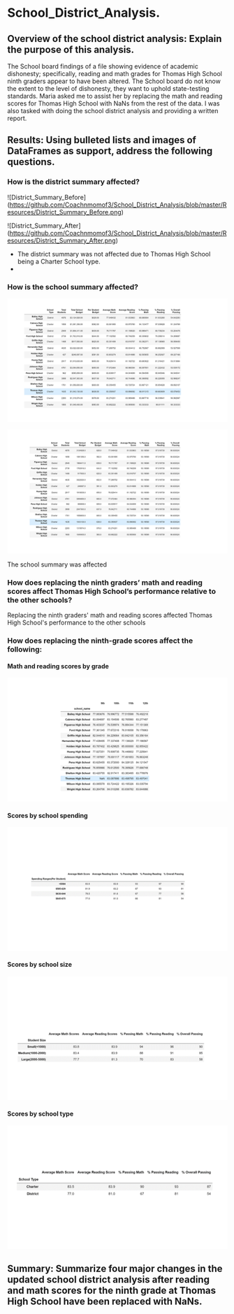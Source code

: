 # School_District_Analysis.

## Overview of the school district analysis: Explain the purpose of this analysis.

The School board findings of a file showing evidence of academic dishonesty; specifically, reading and math grades for Thomas High School ninth graders appear to have been altered. The School board do not know the extent to the level of dishonesty, they want to uphold state-testing standards. Maria asked me to assist her by replacing the math and reading scores for Thomas High School with NaNs from the rest of the data. I was also tasked with doing the school district analysis and providing a written report.

## Results: Using bulleted lists and images of DataFrames as support, address the following questions.

### How is the district summary affected?
![District_Summary_Before] (https://github.com/Coachnmomof3/School_District_Analysis/blob/master/Resources/District_Summary_Before.png)

![District_Summary_After] (https://github.com/Coachnmomof3/School_District_Analysis/blob/master/Resources/District_Summary_After.png)

- The district summary was not affected due to Thomas High School being a Charter School type. 
-  
### How is the school summary affected?
![School_Summary_Before](https://github.com/Coachnmomof3/School_District_Analysis/blob/master/Resources/School_Summary_Before.png)

![School_Summary_Before](https://github.com/Coachnmomof3/School_District_Analysis/blob/master/Resources/School_Summary_After.png)


The school summary was affected

### How does replacing the ninth graders’ math and reading scores affect Thomas High School’s performance relative to the other schools?
Replacing the ninth graders' math and reading scores affected Thomas High School's performance to the other schools

### How does replacing the ninth-grade scores affect the following:

#### Math and reading scores by grade
![Math and reading scores by grade](https://github.com/Coachnmomof3/School_District_Analysis/blob/master/Resources/Math%20scores%20by%20grade.png)

#### Scores by school spending
![Scores by school spending](https://github.com/Coachnmomof3/School_District_Analysis/blob/master/Resources/Scores%20by%20school%20spending.png)

#### Scores by school size
![Scores by school size](https://github.com/Coachnmomof3/School_District_Analysis/blob/master/Resources/Scores%20by%20school%20size.png)

#### Scores by school type
![Scores by school type](https://github.com/Coachnmomof3/School_District_Analysis/blob/master/Resources/Scores%20by%20school%20type.png)

## Summary: Summarize four major changes in the updated school district analysis after reading and math scores for the ninth grade at Thomas High School have been replaced with NaNs.
